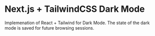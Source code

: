 # Next.js + TailwindCSS Dark Mode

Implemenation of React + Tailwind for Dark Mode. The state of the dark mode is saved for future browsing sessions.